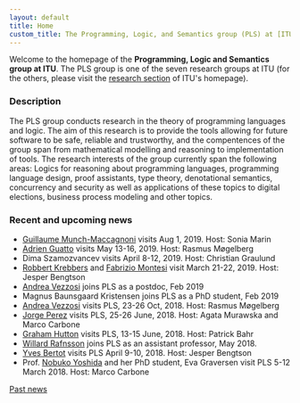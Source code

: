 ```yaml
---
layout: default
title: Home
custom_title: The Programming, Logic, and Semantics group (PLS) at [ITU](http://www.itu.dk)
---
```


Welcome to the homepage of the **Programming, Logic and Semantics group at
ITU**. The PLS group is one of the seven research groups at ITU (for the
others, please visit the [research
section](http://en.itu.dk/Research/About-ITUs-Research/Research-Groups)
of ITU\'s homepage).

### Description

The PLS group conducts research in the theory of programming languages and logic. The aim of this research is to provide the tools allowing for future software to be safe, reliable and trustworthy, and the compentences of the group span from mathematical modelling and reasoning to implementation of tools. The research interests of the group currently span the following areas: Logics for reasoning about programming languages, programming language design, proof assistants, type theory, denotational semantics, concurrency and security as well as applications of these topics to digital elections, business process modeling and other topics.

### Recent and upcoming news

-   [Guillaume Munch-Maccagnoni](https://guillaume.munch.name/) visits Aug 1, 2019. Host: Sonia Marin
-   [Adrien Guatto](https://www.irif.fr/~guatto/) visits May 13-16, 2019. Host: Rasmus Møgelberg
-   Dima Szamozvancev visits April 8-12, 2019. Host: Christian Graulund
-   [Robbert Krebbers](https://robbertkrebbers.nl/) and [Fabrizio Montesi](https://www.fabriziomontesi.com/) visit March 21-22, 2019. Host: Jesper Bengtson
-   [Andrea Vezzosi](http://www.cse.chalmers.se/~vezzosi/) joins PLS as a postdoc, Feb 2019
-   Magnus Baunsgaard Kristensen joins PLS as a PhD student, Feb 2019
-   [Andrea Vezzosi](http://www.cse.chalmers.se/~vezzosi/) visits PLS,
    23-26 Oct, 2018. Host: Rasmus Møgelberg
-   [Jorge Perez](https://sites.google.com/view/japerezp/) visits PLS,
    25-26 June, 2018. Host: Agata Murawska and Marco Carbone
-   [Graham Hutton](http://www.cs.nott.ac.uk/~pszgmh/) visits PLS, 13-15
    June, 2018. Host: Patrick Bahr
-   [Willard Rafnsson](http://research.precise.li/) joins PLS as an
    assistant professor, May 2018.
-   [Yves Bertot](http://www-sop.inria.fr/members/Yves.Bertot/) visits
    PLS April 9-10, 2018. Host: Jesper Bengtson
-   Prof. [Nobuko
    Yoshida](http://mrg.doc.ic.ac.uk/people/nobuko-yoshida/) and her PhD
    student, Eva Graversen visit PLS 5-12 March 2018. Host: Marco Carbone

[Past news](Past_news.html)
